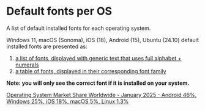 # Default fonts per OS
A list of default installed fonts for each operating system.

Windows 11, macOS (Sonoma), iOS (18), Android (15), Ubuntu (24.10) default installed fonts are presented as:

1. [a list of fonts, displayed with generic text that uses full alphabet + numerals](https://github.com/dcog989/Default-fonts-per-OS/blob/main/fonts-by-os-list-with-text.html)
2. [a table of fonts, displayed in their corresponding font family](https://github.com/dcog989/Default-fonts-per-OS/blob/main/fonts-by-os-table.html)

**Note: you will only see the correct font if it is installed on your system.**

[Operating System Market Share Worldwide - January 2025 - Android 46%, Windows 25%, iOS 18%, macOS 5%, Linux 1.3%](https://gs.statcounter.com/os-market-share/all/)
